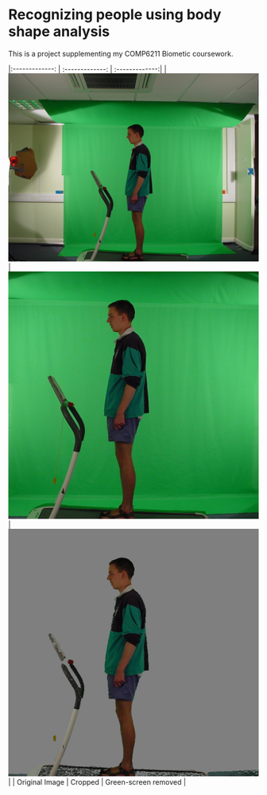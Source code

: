 # Recognizing people using body shape analysis

This is a project supplementing my COMP6211 Biometic coursework. 

|:-------------: | :-------------: | :-------------:|
| ![alt text](https://github.com/ivanplex/Gait_Analysis/blob/master/report/res/original.jpg "Original Image") | ![alt text](https://github.com/ivanplex/Gait_Analysis/blob/master/report/res/cropped.jpg "Cropped Image") | ![alt text](https://github.com/ivanplex/Gait_Analysis/blob/master/report/res/noGreen.jpg "Green-screen removed") |
| Original Image | Cropped | Green-screen removed |